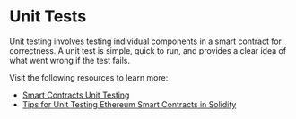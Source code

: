 # Unit Tests

Unit testing involves testing individual components in a smart contract for correctness. A unit test is simple, quick to run, and provides a clear idea of what went wrong if the test fails.

Visit the following resources to learn more:

- [Smart Contracts Unit Testing](https://ethereum.org/en/developers/docs/smart-contracts/testing/#unit-testing)
- [Tips for Unit Testing Ethereum Smart Contracts in Solidity](https://betterprogramming.pub/a-few-tips-for-unit-testing-ethereum-smart-contract-in-solidity-d804062068fb)

